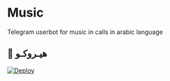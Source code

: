 # Music
Telegram userbot for music in calls in arabic language


## 💜 هيـروكـو

[![Deploy](https://www.herokucdn.com/deploy/button.svg)](https://heroku.com/deploy?template=https://github.com/JMTHON-AR/Music0)

